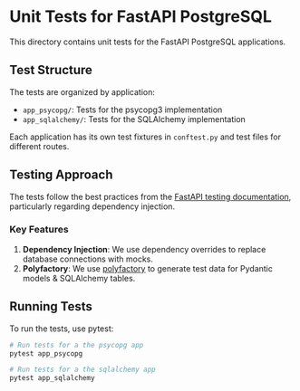 # Unit Tests for FastAPI PostgreSQL

This directory contains unit tests for the FastAPI PostgreSQL applications.

## Test Structure

The tests are organized by application:

- `app_psycopg/`: Tests for the psycopg3 implementation
- `app_sqlalchemy/`: Tests for the SQLAlchemy implementation

Each application has its own test fixtures in `conftest.py` and test files for different routes.

## Testing Approach

The tests follow the best practices from
the [FastAPI testing documentation](https://fastapi.tiangolo.com/tutorial/testing/#using-testclient), particularly
regarding dependency injection.

### Key Features

1. **Dependency Injection**: We use dependency overrides to replace database connections with mocks.
2. **Polyfactory**: We use [polyfactory](https://github.com/litestar-org/polyfactory) to generate test data for Pydantic
   models & SQLAlchemy tables.

## Running Tests

To run the tests, use pytest:

```bash
# Run tests for a the psycopg app
pytest app_psycopg
```

```bash
# Run tests for a the sqlalchemy app
pytest app_sqlalchemy
```
